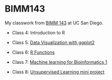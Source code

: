 # BIMM143

My classwork from [BIMM 143](https://bioboot.github.io/bimm143_W23/) at UC San Diego. 

- Class 4: Introduction to R

- Class 5: [Data Visualization with ggplot2](https://github.com/puddingpeach/bimm143/blob/main/class05.md)

- Class 6: [R Functions](https://github.com/puddingpeach/bimm143/blob/main/class06/class06.pdf)

- Class 7: [Machine learning for Bioinformatics 1](https://github.com/puddingpeach/bimm143/blob/main/class07/class07.pdf)

- Class 8: [Unsupervised Learning mini project](https://github.com/puddingpeach/bimm143/blob/main/class08_mini_project/class08.qmd)




